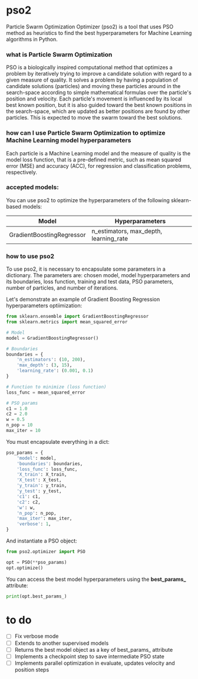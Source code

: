# pso2

Particle Swarm Optimization Optimizer (pso2) is a tool that uses PSO method as heuristics to find the best hyperparameters for Machine Learning algorithms in Python.

### what is Particle Swarm Optimization

PSO is a biologically inspired computational method that optimizes a problem by iteratively trying to improve a candidate solution with regard to a given measure of quality. It solves a problem by having a population of candidate solutions (particles) and moving these particles around in the search-space according to simple mathematical formulas over the particle's position and velocity. Each particle's movement is influenced by its local best known position, but it is also guided toward the best known positions in the search-space, which are updated as better positions are found by other particles. This is expected to move the swarm toward the best solutions.

### how can I use Particle Swarm Optimization to optimize Machine Learning model hyperparameters

Each particle is a Machine Learning model and the measure of quality is the model loss function, that is a pre-defined metric, such as mean squared error (MSE) and accuracy (ACC), for regression and classification problems, respectively.

### accepted models:

You can use pso2 to optimize the hyperparameters of the following sklearn-based models:

| Model | Hyperparameters |
| ------ | ------ |
| GradientBoostingRegressor | n_estimators, max_depth, learning_rate |

### how to use pso2

To use pso2, it is necessary to encapsulate some parameters in a dictionary. The parameters are: chosen model, model hyperparameters and its boundaries, loss function, training and test data, PSO parameters, number of particles, and number of iterations.

Let's demonstrate an example of Gradient Boosting Regression hyperparameters optiimization:

```python
from sklearn.ensemble import GradientBoostingRegressor
from sklearn.metrics import mean_squared_error

# Model
model = GradientBoostingRegressor()

# Boundaries
boundaries = {
    'n_estimators': (10, 200),
    'max_depth': (3, 15),
    'learning_rate': (0.001, 0.1)
}

# Function to minimize (loss function)
loss_func = mean_squared_error

# PSO params
c1 = 1.0
c2 = 2.0
w = 0.5
n_pop = 10
max_iter = 10
```

You must encapsulate everything in a dict:

```python
pso_params = {
    'model': model,
    'boundaries': boundaries,
    'loss_func': loss_func,
    'X_train': X_train,
    'X_test': X_test,
    'y_train': y_train,
    'y_test': y_test,
    'c1': c1,
    'c2': c2,
    'w': w,
    'n_pop': n_pop,
    'max_iter': max_iter,
    'verbose': 1,
}
```

And instantiate a PSO object:

```python
from pso2.optimizer import PSO

opt = PSO(**pso_params)
opt.optimize()
```

You can access the best model hyperparameters using the **best_params_** attribute:

```python
print(opt.best_params_)
```

# to do

- [ ] Fix verbose mode
- [ ] Extends to another supervised models
- [ ] Returns the best model object as a key of best_params_ attribute
- [ ] Implements a checkpoint step to save intermediate PSO state
- [ ] Implements parallel optimization in evaluate, updates velocity and position steps
